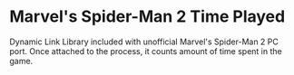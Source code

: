 # Marvel's Spider-Man 2 Time Played
Dynamic Link Library included with unofficial Marvel's Spider-Man 2 PC port. Once attached to the process, it counts amount of time spent in the game.
